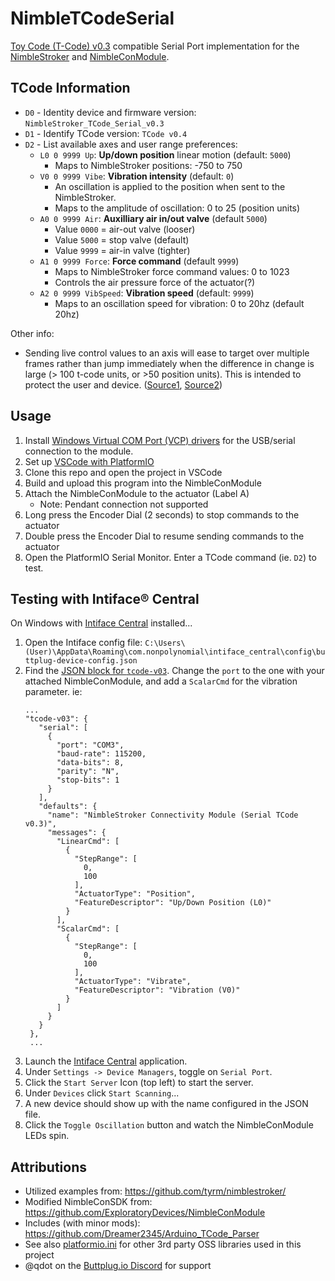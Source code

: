 # NimbleTCodeSerial

[Toy Code (T-Code) v0.3](https://github.com/multiaxis/tcode-spec) compatible Serial Port implementation for the [NimbleStroker](https://shop.exploratorydevices.com/) and [NimbleConModule](https://shop.exploratorydevices.com/product/connectivity-module-dev-kit/).

## TCode Information

- `D0` - Identity device and firmware version: `NimbleStroker_TCode_Serial_v0.3`
- `D1` - Identify TCode version: `TCode v0.4`
- `D2` - List available axes and user range preferences:
  - `L0 0 9999 Up`: **Up/down position** linear motion (default: `5000`)
    - Maps to NimbleStroker positions: -750 to 750
  - `V0 0 9999 Vibe`: **Vibration intensity** (default: `0`)
    - An oscillation is applied to the position when sent to the NimbleStroker.
    - Maps to the amplitude of oscillation: 0 to 25 (position units)
  - `A0 0 9999 Air`: **Auxilliary air in/out valve** (default `5000`)
    - Value `0000` = air-out valve (looser)
    - Value `5000` = stop valve (default)
    - Value `9999` = air-in valve (tighter)
  - `A1 0 9999 Force`: **Force command** (default `9999`)
    - Maps to NimbleStroker force command values: 0 to 1023
    - Controls the air pressure force of the actuator(?)
  - `A2 0 9999 VibSpeed`: **Vibration speed** (default: `9999`)
    - Maps to an oscillation speed for vibration: 0 to 20hz (default 20hz)

Other info:

- Sending live control values to an axis will ease to target over multiple frames rather than jump immediately when the difference in change is large (> 100 t-code units, or >50 position units). This is intended to protect the user and device. ([Source1](https://github.com/mnh86/NimbleTCodeSerial/blob/6ab66638b2670115e770fdee9d2ec5c7b04f9390/include/TCodeAxis.h#L217-L228), [Source2](https://github.com/mnh86/NimbleTCodeSerial/blob/6ab66638b2670115e770fdee9d2ec5c7b04f9390/src/main.cpp#L104-L111))

## Usage

1. Install [Windows Virtual COM Port (VCP) drivers](https://github.com/mnh86/NimbleConModule/blob/feat/docs/docs/setup-guide-windows-arduino-ide1.md#install-windows-virtual-com-port-vcp-drivers) for the USB/serial connection to the module.
2. Set up [VSCode with PlatformIO](https://randomnerdtutorials.com/vs-code-platformio-ide-esp32-esp8266-arduino/)
3. Clone this repo and open the project in VSCode
4. Build and upload this program into the NimbleConModule
5. Attach the NimbleConModule to the actuator (Label A)
   - Note: Pendant connection not supported
6. Long press the Encoder Dial (2 seconds) to stop commands to the actuator
7. Double press the Encoder Dial to resume sending commands to the actuator
8. Open the PlatformIO Serial Monitor. Enter a TCode command (ie. `D2`) to test.

## Testing with Intiface® Central

On Windows with [Intiface Central](https://intiface.com/central/) installed...

1. Open the Intiface config file: `C:\Users\(User)\AppData\Roaming\com.nonpolynomial\intiface_central\config\buttplug-device-config.json`
2. Find the [JSON block for `tcode-v03`](https://github.com/buttplugio/buttplug/blob/9159c402d866161d55363aad23626df6c006e518/buttplug/buttplug-device-config/buttplug-device-config.json#L4183-L4208). Change the `port` to the one with your attached NimbleConModule, and add a `ScalarCmd` for the vibration parameter. ie:
   ```
   ...
   "tcode-v03": {
      "serial": [
        {
          "port": "COM3",
          "baud-rate": 115200,
          "data-bits": 8,
          "parity": "N",
          "stop-bits": 1
        }
      ],
      "defaults": {
        "name": "NimbleStroker Connectivity Module (Serial TCode v0.3)",
        "messages": {
          "LinearCmd": [
            {
              "StepRange": [
                0,
                100
              ],
              "ActuatorType": "Position",
              "FeatureDescriptor": "Up/Down Position (L0)"
            }
          ],
          "ScalarCmd": [
            {
              "StepRange": [
                0,
                100
              ],
              "ActuatorType": "Vibrate",
              "FeatureDescriptor": "Vibration (V0)"
            }
          ]
        }
      }
    },
    ...
    ```
3. Launch the [Intiface Central](https://intiface.com/central/) application.
4. Under `Settings -> Device Managers`, toggle on `Serial Port`.
5. Click the `Start Server` Icon (top left) to start the server.
6. Under `Devices` click `Start Scanning`...
7. A new device should show up with the name configured in the JSON file.
8. Click the `Toggle Oscillation` button and watch the NimbleConModule LEDs spin.

## Attributions

- Utilized examples from: <https://github.com/tyrm/nimblestroker/>
- Modified NimbleConSDK from: <https://github.com/ExploratoryDevices/NimbleConModule>
- Includes (with minor mods): https://github.com/Dreamer2345/Arduino_TCode_Parser
- See also [platformio.ini](./platformio.ini) for other 3rd party OSS libraries used in this project
- @qdot on the [Buttplug.io Discord](https://discord.gg/h28chsBD) for support

